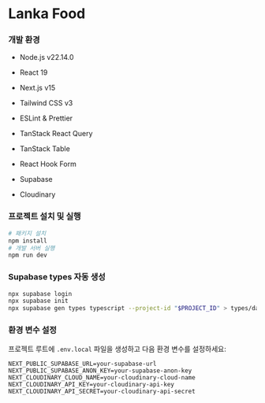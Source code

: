 # Lanka Food

### 개발 환경

- Node.js v22.14.0
- React 19
- Next.js v15
- Tailwind CSS v3
- ESLint & Prettier
- TanStack React Query
- TanStack Table
- React Hook Form

- Supabase
- Cloudinary

### 프로젝트 설치 및 실행

```bash
# 패키지 설치
npm install
# 개발 서버 실행
npm run dev
```

### Supabase types 자동 생성

```bash
npx supabase login
npx supabase init
npx supabase gen types typescript --project-id "$PROJECT_ID" > types/database.types
```

### 환경 변수 설정

프로젝트 루트에 `.env.local` 파일을 생성하고 다음 환경 변수를 설정하세요:

```
NEXT_PUBLIC_SUPABASE_URL=your-supabase-url
NEXT_PUBLIC_SUPABASE_ANON_KEY=your-supabase-anon-key
NEXT_CLOUDINARY_CLOUD_NAME=your-cloudinary-cloud-name
NEXT_CLOUDINARY_API_KEY=your-cloudinary-api-key
NEXT_CLOUDINARY_API_SECRET=your-cloudinary-api-secret
```
